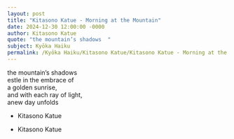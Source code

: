 ```yaml
---
layout: post
title: "Kitasono Katue - Morning at the Mountain"
date: 2024-12-30 12:00:00 -0000
author: Kitasono Katue
quote: "the mountain’s shadows  "
subject: Kyōka Haiku
permalink: /Kyōka Haiku/Kitasono Katue/Kitasono Katue - Morning at the Mountain
---
```


the mountain’s shadows  
estle in the embrace of  
a golden sunrise,  
and with each ray of light,  
anew day unfolds  

- Kitasono Katue

- Kitasono Katue
